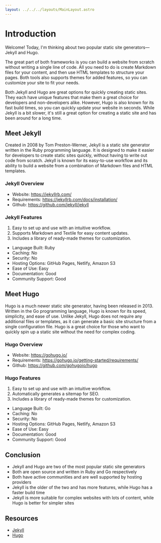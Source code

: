 ```yaml
---
layout: ../../../layouts/MainLayout.astro
---
```


# Introduction

Welcome! Today, I'm thinking about two popular static site generators—Jekyll and Hugo.

The great part of both frameworks is you can build a website from scratch without writing a single line of code. All you need to do is create Markdown files for your content, and then use HTML templates to structure your pages. Both tools also supports themes for added features, so you can customize your site to fit your needs.

Both Jekyll and Hugo are great options for quickly creating static sites. They each have unique features that make them a great choice for developers and non-developers alike. However, Hugo is also known for its fast build times, so you can quickly update your website in seconds. While Jekyll is a bit slower, it's still a great option for creating a static site and has been around for a long time.

## Meet Jekyll

Created in 2008 by Tom Preston-Werner, Jekyll is a static site generator written in the Ruby programming language. It is designed to make it easier for developers to create static sites quickly, without having to write out code from scratch. Jekyll is known for its easy-to-use workflow and its ability to build a website from a combination of Markdown files and HTML templates.

### Jekyll Overview

- Website: <https://jekyllrb.com/>
- Requirements: <https://jekyllrb.com/docs/installation/>
- Github: <https://github.com/jekyll/jekyll>

### Jekyll Features

1. Easy to set up and use with an intuitive workflow.
2. Supports Markdown and Textile for easy content updates.
3. Includes a library of ready-made themes for customization.

- Language Built: Ruby
- Caching: No
- Security: No
- Hosting Options: GitHub Pages, Netlify, Amazon S3
- Ease of Use: Easy
- Documentation: Good
- Community Support: Good

## Meet Hugo

Hugo is a much newer static site generator, having been released in 2013. Written in the Go programming language, Hugo is known for its speed, simplicity, and ease of use. Unlike Jekyll, Hugo does not require any additional files or templates, as it can generate a basic site structure from a single configuration file. Hugo is a great choice for those who want to quickly spin up a static site without the need for complex coding.

### Hugo Overview

- Website: <https://gohugo.io/>
- Requirements: <https://gohugo.io/getting-started/requirements/>
- Github: <https://github.com/gohugoio/hugo>

### Hugo Features

1. Easy to set up and use with an intuitive workflow.
2. Automatically generates a sitemap for SEO.
3. Includes a library of ready-made themes for customization.

- Language Built: Go
- Caching: No
- Security: No
- Hosting Options: GitHub Pages, Netlify, Amazon S3
- Ease of Use: Easy
- Documentation: Good
- Community Support: Good

## Conclusion

- Jekyll and Hugo are two of the most popular static site generators
- Both are open source and written in Ruby and Go respectively
- Both have active communities and are well supported by hosting providers
- Jekyll is the older of the two and has more features, while Hugo has a faster build time
- Jekyll is more suitable for complex websites with lots of content, while Hugo is better for simpler sites

## Resources

- [Jekyll](https://jekyllrb.com/)
- [Hugo](https://gohugo.io/)
